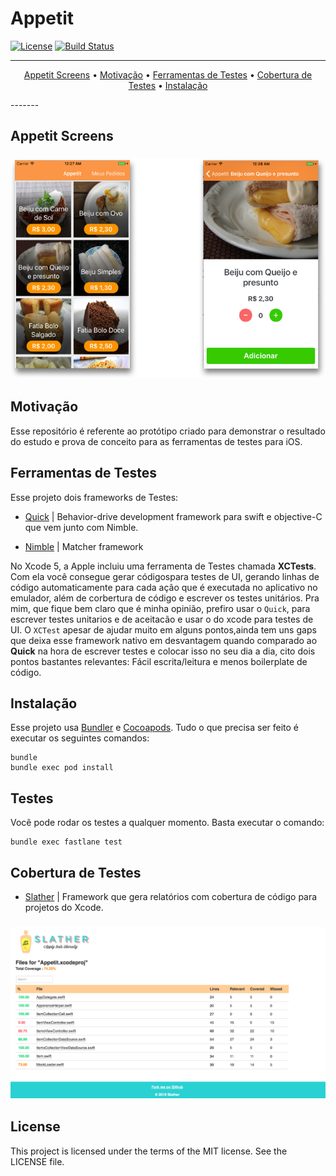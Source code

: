 # Appetit

[![License](http://img.shields.io/badge/license-MIT-green.svg?style=flat)](https://github.com/douglastaquary/appetit/blob/master/LICENSE)
[![Build Status](https://img.shields.io/travis/douglastaquary/appetit/master.svg?style=flat)](https://travis-ci.org/douglastaquary/appetit)

-------
<p align="center">
    <a href="#Appetit Screens">Appetit Screens</a> &bull;
    <a href="#motivacao">Motivação</a> &bull;
    <a href="#ferramentas">Ferramentas de Testes</a> &bull;
    <a href="#cobertura">Cobertura de Testes</a> &bull;
    <a href="#instalacao">Instalação</a>
</p>
-------

## Appetit Screens

<h3 align="center">
  <img src="Assets/appetit_screenshots_v2.png" alt="Appetit Screens" />
</h3>

## Motivação

Esse repositório é referente ao protótipo criado para demonstrar o resultado do estudo e prova de conceito para as ferramentas de testes para iOS.

## Ferramentas de Testes

Esse projeto dois frameworks de Testes:

- [Quick](https://github.com/Quick/Quick) |  Behavior-drive development framework para swift e objective-C que vem junto com Nimble.

- [Nimble](https://github.com/Quick/Nimble) | Matcher framework

No Xcode 5, a Apple incluiu uma ferramenta de Testes chamada **XCTests**. Com ela você consegue gerar códigospara testes de UI, gerando linhas de código automaticamente para cada ação que é executada no aplicativo no emulador, além de corbertura de código e escrever os testes unitários. Pra mim, que fique bem claro que é minha opinião, prefiro usar o `Quick`, para escrever testes unitarios e de aceitacão e usar o do xcode para testes de UI. O `XCTest` apesar de ajudar muito em alguns pontos,ainda tem uns gaps que deixa esse framework nativo em desvantagem quando comparado ao **Quick** na hora de escrever testes e colocar isso no seu dia a dia, cito dois pontos bastantes relevantes: Fácil escrita/leitura e menos boilerplate de código.

## Instalação

Esse projeto usa [Bundler](http://bundler.io) e [Cocoapods](https://cocoapods.org). Tudo o que precisa ser feito é executar os seguintes comandos:
```
bundle
bundle exec pod install
```

## Testes 

Você pode rodar os testes a qualquer momento. Basta executar o comando: 
```
bundle exec fastlane test
```

## Cobertura de Testes

- [Slather](https://github.com/SlatherOrg/slather) |  Framework que gera relatórios com cobertura de código para projetos do Xcode.

<h3 align="center">
  <img src="Assets/teste_coverage.png" alt="Cobertura de Testes" />
</h3>

## License
This project is licensed under the terms of the MIT license. See the LICENSE file.
